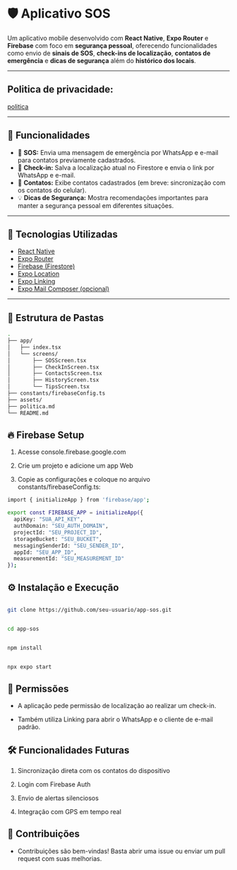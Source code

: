# 🛡️ Aplicativo SOS

Um aplicativo mobile desenvolvido com **React Native**, **Expo Router** e **Firebase** com foco em **segurança pessoal**, oferecendo funcionalidades como envio de **sinais de SOS**, **check-ins de localização**, **contatos de emergência** e **dicas de segurança** além do **histórico dos locais**.

---

## Politica de privacidade:

[politica](./politica.md)


---


## 📱 Funcionalidades

- 🚨 **SOS:** Envia uma mensagem de emergência por WhatsApp e e-mail para contatos previamente cadastrados.
- 📍 **Check-in:** Salva a localização atual no Firestore e envia o link por WhatsApp e e-mail.
- 👥 **Contatos:** Exibe contatos cadastrados (em breve: sincronização com os contatos do celular).
- 💡 **Dicas de Segurança:** Mostra recomendações importantes para manter a segurança pessoal em diferentes situações.

---

## 🚀 Tecnologias Utilizadas

- [React Native](https://reactnative.dev/)
- [Expo Router](https://expo.github.io/router/)
- [Firebase (Firestore)](https://firebase.google.com/)
- [Expo Location](https://docs.expo.dev/versions/latest/sdk/location/)
- [Expo Linking](https://docs.expo.dev/versions/latest/sdk/linking/)
- [Expo Mail Composer (opcional)](https://docs.expo.dev/versions/latest/sdk/mail-composer/)

---

## 📂 Estrutura de Pastas

```bash
.
├── app/
│   ├── index.tsx             
│   └── screens/
│       ├── SOSScreen.tsx
│       ├── CheckInScreen.tsx
│       ├── ContactsScreen.tsx
│       ├── HistoryScreen.tsx
│       └── TipsScreen.tsx
├── constants/firebaseConfig.ts          
├── assets/
├── politica.md                   
└── README.md
```

## 🔥 Firebase Setup
1. Acesse console.firebase.google.com

2. Crie um projeto e adicione um app Web

3. Copie as configurações e coloque no arquivo constants/firebaseConfig.ts:


```bash
import { initializeApp } from 'firebase/app';

export const FIREBASE_APP = initializeApp({
  apiKey: "SUA_API_KEY",
  authDomain: "SEU_AUTH_DOMAIN",
  projectId: "SEU_PROJECT_ID",
  storageBucket: "SEU_BUCKET",
  messagingSenderId: "SEU_SENDER_ID",
  appId: "SEU_APP_ID",
  measurementId: "SEU_MEASUREMENT_ID"
});
```

## ⚙️ Instalação e Execução

```bash

git clone https://github.com/seu-usuario/app-sos.git


cd app-sos


npm install


npx expo start
```


## 🔐 Permissões

- A aplicação pede permissão de localização ao realizar um check-in.

- Também utiliza Linking para abrir o WhatsApp e o cliente de e-mail padrão.


## 🛠️ Funcionalidades Futuras

1. Sincronização direta com os contatos do dispositivo

2. Login com Firebase Auth

3. Envio de alertas silenciosos

4. Integração com GPS em tempo real

## 🤝 Contribuições

- Contribuições são bem-vindas! Basta abrir uma issue ou enviar um pull request com suas melhorias.